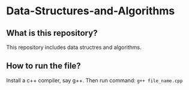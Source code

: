 # Data-Structures-and-Algorithms

## What is this repository?
This repository includes data structres and algorithms.

## How to run the file?
Install a c++ compiler, say g++. Then run command: `g++ file_name.cpp`
